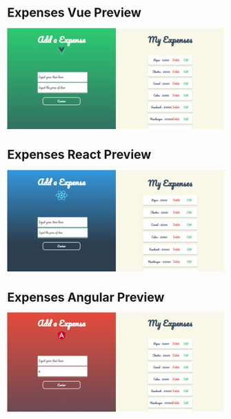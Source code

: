 # Expenses Vue Preview
![imgvue](https://github.com/brayvasq/expenses-list/blob/master/previews/expenses-vue.PNG)

# Expenses React Preview
![imgreact](https://github.com/brayvasq/expenses-list/blob/master/previews/expenses-react.PNG)

# Expenses Angular Preview
![imgangular](https://github.com/brayvasq/expenses-list/blob/master/previews/expenses-angular.PNG)
